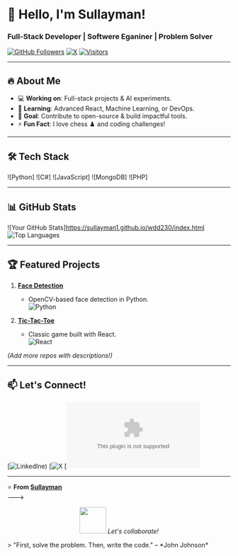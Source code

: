 # 👋 Hello, I'm Sullayman!  
### **Full-Stack Developer | Softwere Eganiner | Problem Solver**  

[![GitHub Followers](https://img.shields.io/github/followers/sullayman1?style=social)](https://github.com/sullayman1)
[![X](https://img.shields.io/twitter/follow/yourhandle?style=social)](https://twitter.com/@sullaymansamai1)
[![Visitors](https://visitor-badge.laobi.icu/badge?page_id=sullayman1.sullayman1)](https://github.com/sullayman1)

---

## 🔥 About Me  
- 💻 **Working on**: Full-stack projects & AI experiments.  
- 🌱 **Learning**: Advanced React, Machine Learning, or DevOps.  
- 🎯 **Goal**: Contribute to open-source & build impactful tools.  
- ⚡ **Fun Fact**: I love chess ♟️ and coding challenges!  

---

## 🛠️ Tech Stack  
![Python]
![C#]
![JavaScript]
![MongoDB]
![PHP]

---

## 📊 GitHub Stats  
![Your GitHub Stats]https://sullayman1.github.io/wdd230/index.html
![Top Languages](https://github-readme-stats.vercel.app/api/top-langs/?username=sullayman1&layout=compact&theme=dark)  

---

## 🏆 Featured Projects  
1. **[Face Detection](https://github.com/sullayman1/Face-Detection)**  
   - OpenCV-based face detection in Python.  
   ![Python](https://img.shields.io/badge/-Python-3776AB?logo=python)  

2. **[Tic-Tac-Toe](https://github.com/sullayman1/Tic-Tac-Toe)**  
   - Classic game built with React.  
   ![React](https://img.shields.io/badge/-React-61DAFB?logo=react)  

*(Add more repos with descriptions!)*  

---

## 📫 Let's Connect!  
[![LinkedIn](https://www.linkedin.com/in/sullayman-junior-samai-394839182?lipi=urn%3Ali%3Apage%3Ad_flagship3_profile_view_base_contact_details%3BfOpJ%2BnicRTuekiCBZLowXg%3D%3D)e)
[![X](@sullaymansamai1)
[![Gmail](Sullaymansamai31@gmail.com)

---

⭐ **From [Sullayman](https://github.com/sullayman1)**  
--->
<p align="center">
  <img src="https://media.giphy.com/media/LnQjpWaON8nhr21vNW/giphy.gif" width="60">  
  <em>Let's collaborate!</em>
</p>
> "First, solve the problem. Then, write the code." – *John Johnson*  
